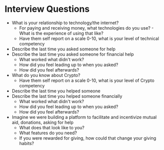 # Interview Questions

- What is your relationship to technology/the internet?
    - For paying and receiving money, what technologies do you use?
            -    What is the experience of using that like?
    - Have them self report on a scale 0-10, what is your level of technical competency 
- Describe the last time you asked someone for help
- Describe the last time you asked someone for financial help
    - What worked what didn't work?
    - How did you feel leading up to when you asked?
    - How did you feel afterwards?
- What do you know about Crypto?
    - Have them self report on a scale 0-10, what is your level of Crypto competency
- Describe the last time you helped someone
- Describe the last time you helped someone financially
    - What worked what didn't work?
    - How did you feel leading up to when you asked?
    - How did you feel afterwards?
- Imagine we were building a platform to facilitate and incentivize mutual aid, donations, asking for help
    - What does that look like to you?
    - What features do you need?
    - If you were rewarded for giving, how could that change your giving habits?





